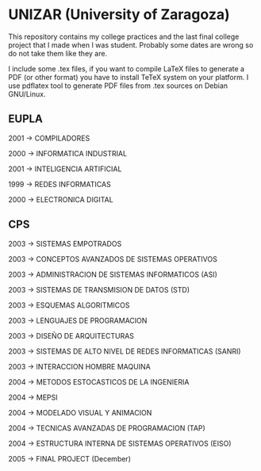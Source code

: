 # UNIZAR (University of Zaragoza)
This repository contains my college practices and the last final college project that I made when I was student. Probably some dates are wrong so do not take them like they are.

I include some .tex files, if you want to compile LaTeX files to generate a PDF (or other format) you have to install TeTeX system on your platform.
I use pdflatex tool to generate PDF files from .tex sources on Debian GNU/Linux.

## EUPLA
2001 -> COMPILADORES

2000 -> INFORMATICA INDUSTRIAL

2001 -> INTELIGENCIA ARTIFICIAL

1999 -> REDES INFORMATICAS

2000 -> ELECTRONICA DIGITAL

## CPS
2003 -> SISTEMAS EMPOTRADOS

2003 -> CONCEPTOS AVANZADOS DE SISTEMAS OPERATIVOS

2003 -> ADMINISTRACION DE SISTEMAS INFORMATICOS (ASI)

2003 -> SISTEMAS DE TRANSMISION DE DATOS (STD)

2003 -> ESQUEMAS ALGORITMICOS

2003 -> LENGUAJES DE PROGRAMACION

2003 -> DISEÑO DE ARQUITECTURAS

2003 -> SISTEMAS DE ALTO NIVEL DE REDES INFORMATICAS (SANRI)

2003 -> INTERACCION HOMBRE MAQUINA

2004 -> METODOS ESTOCASTICOS DE LA INGENIERIA

2004 -> MEPSI

2004 -> MODELADO VISUAL Y ANIMACION

2004 -> TECNICAS AVANZADAS DE PROGRAMACION (TAP)

2004 -> ESTRUCTURA INTERNA DE SISTEMAS OPERATIVOS (EISO)

2005 -> FINAL PROJECT (December)
